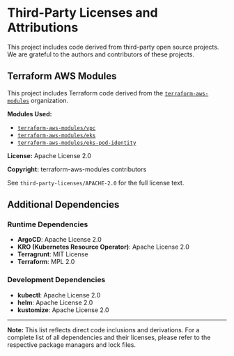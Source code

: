 # Third-Party Licenses and Attributions

This project includes code derived from third-party open source projects. We are grateful to the authors and contributors of these projects.

## Terraform AWS Modules

This project includes Terraform code derived from the [`terraform-aws-modules`](https://github.com/terraform-aws-modules) organization.

**Modules Used:**
- [`terraform-aws-modules/vpc`](https://github.com/terraform-aws-modules/terraform-aws-vpc)
- [`terraform-aws-modules/eks`](https://github.com/terraform-aws-modules/terraform-aws-eks)
- [`terraform-aws-modules/eks-pod-identity`](https://github.com/terraform-aws-modules/terraform-aws-eks-pod-identity)

**License:** Apache License 2.0

**Copyright:** terraform-aws-modules contributors

See `third-party-licenses/APACHE-2.0` for the full license text.

## Additional Dependencies

### Runtime Dependencies
- **ArgoCD**: Apache License 2.0
- **KRO (Kubernetes Resource Operator)**: Apache License 2.0
- **Terragrunt**: MIT License
- **Terraform**: MPL 2.0

### Development Dependencies
- **kubectl**: Apache License 2.0
- **helm**: Apache License 2.0
- **kustomize**: Apache License 2.0

---

**Note:** This list reflects direct code inclusions and derivations. For a complete list of all dependencies and their licenses, please refer to the respective package managers and lock files.
